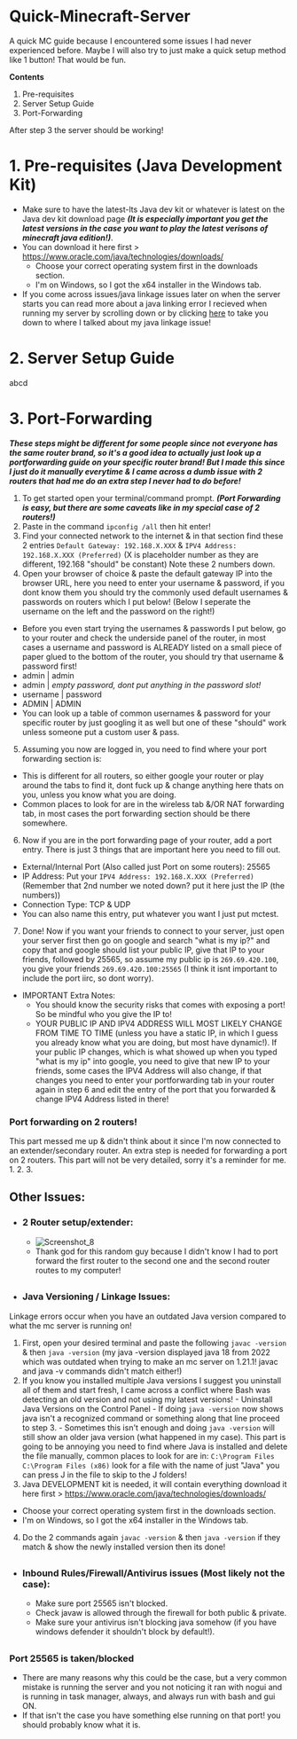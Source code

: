 # Quick-Minecraft-Server
A quick MC guide because I encountered some issues I had never experienced before. Maybe I will also try to just make a quick setup method like 1 button! That would be fun.

**Contents**
1. Pre-requisites
2. Server Setup Guide
3. Port-Forwarding

After step 3 the server should be working!

# 1. Pre-requisites (Java Development Kit)
- Make sure to have the latest-lts Java dev kit or whatever is latest on the Java dev kit download page ***(It is especially important you get the latest versions in the case you want to play the latest verisons of minecraft java edition!)***.
- You can download it here first > https://www.oracle.com/java/technologies/downloads/
  - Choose your correct operating system first in the downloads section.
  - I'm on Windows, so I got the x64 installer in the Windows tab.
- If you come across issues/java linkage issues later on when the server starts you can read more about a java linking error I recieved when running my server by scrolling down or by clicking [here](#javalinkage) to take you down to where I talked about my java linkage issue! 

# 2. Server Setup Guide
abcd

# 3. Port-Forwarding
***These steps might be different for some people since not everyone has the same router brand, so it's a good idea to actually just look up a portforwarding guide on your specific router brand! But I made this since I just do it manually everytime & I came across a dumb issue with 2 routers that had me do an extra step I never had to do before!***
1. To get started open your terminal/command prompt. ***(Port Forwarding is easy, but there are some caveats like in my special case of 2 routers!)***
2. Paste in the command ```ipconfig /all``` then hit enter!
3. Find your connected network to the internet & in that section find these 2 entries ```Default Gateway: 192.168.X.XXX``` & ```IPV4 Address: 192.168.X.XXX (Preferred)``` (X is placeholder number as they are different, 192.168 "should" be constant) Note these 2 numbers down.
4. Open your browser of choice & paste the default gateway IP into the browser URL, here you need to enter your username & password, if you dont know them you should try the commonly used default usernames & passwords on routers which I put below! (Below I seperate the username on the left and the password on the right!)
  - Before you even start trying the usernames & passwords I put below, go to your router and check the underside panel of the router, in most cases a username and password is ALREADY listed on a small piece of paper glued to the bottom of the router, you should try that username & password first!
  - admin | admin
  - admin | *empty password, dont put anything in the password slot!*
  - username | password
  - ADMIN | ADMIN
  - You can look up a table of common usernames & password for your specific router by just googling it as well but one of these "should" work unless someone put a custom user & pass.
5. Assuming you now are logged in, you need to find where your port forwarding section is:
  - This is different for all routers, so either google your router or play around the tabs to find it, dont fuck up & change anything here thats on you, unless you know what you are doing.
  - Common places to look for are in the wireless tab &/OR NAT forwarding tab, in most cases the port forwarding section should be there somewhere.
6. Now if you are in the port forwarding page of your router, add a port entry. There is just 3 things that are important here you need to fill out.
  - External/Internal Port (Also called just Port on some routers): 25565
  - IP Address: Put your ```IPV4 Address: 192.168.X.XXX (Preferred)``` (Remember that 2nd number we noted down? put it here just the IP (the numbers))
  - Connection Type: TCP & UDP
  - You can also name this entry, put whatever you want I just put mctest.
7. Done! Now if you want your friends to connect to your server, just open your server first then go on google and search "what is my ip?" and copy that and google should list your public IP, give that IP to your friends, followed by 25565, so assume my public ip is ```269.69.420.100```, you give your friends ```269.69.420.100:25565``` (I think it isnt important to include the port iirc, so dont worry).
- IMPORTANT Extra Notes:
  - You should know the security risks that comes with exposing a port! So be mindful who you give the IP to!
  - YOUR PUBLIC IP AND IPV4 ADDRESS WILL MOST LIKELY CHANGE FROM TIME TO TIME (unless you have a static IP, in which I guess you already know what you are doing, but most have dynamic!). If your public IP changes, which is what showed up when you typed "what is my ip" into google, you need to give that new IP to your friends, some cases the IPV4 Address will also change, if that changes you need to enter your portforwarding tab in your router again in step 6 and edit the entry of the port that you forwarded & change IPV4 Address listed in there!

### Port forwarding on 2 routers!
This part messed me up & didn't think about it since I'm now connected to an extender/secondary router. An extra step is needed for forwarding a port on 2 routers. This part will not be very detailed, sorry it's a reminder for me.
1. 
2. 
3. 

## Other Issues:
- ### 2 Router setup/extender:
  - ![Screenshot_8](https://github.com/user-attachments/assets/a62c9783-85c0-477a-b342-90eeea320d76)
  - Thank god for this random guy because I didn't know I had to port forward the first router to the second one and the second router routes to my computer!

##

- ### <a name="javalinkage"> Java Versioning / Linkage Issues: 
Linkage errors occur when you have an outdated Java version compared to what the mc server is running on!
  1. First, open your desired terminal and paste the following ```javac -version``` & then ```java -version``` (my java -version displayed java 18 from 2022 which was outdated when trying to make an mc server on 1.21.1! javac and java -v commands didn't match either!)
  2. If you know you installed multiple Java versions I suggest you uninstall all of them and start fresh, I came across a conflict where Bash was detecting an old version and not using my latest versions!
    - Uninstall Java Versions on the Control Panel - If doing ```java -version``` now shows java isn't a recognized command or something along that line proceed to step 3.
    - Sometimes this isn't enough and doing ```java -version``` will still show an older java version (what happened in my case). This part is going to be annoying you need to find where Java is installed and delete the file manually, common places to look for are in: ```C:\Program Files``` ```C:\Program Files (x86)``` look for a file with the name of just "Java" you can press J in the file to skip to the J folders!
  3. Java DEVELOPMENT kit is needed, it will contain everything download it here first > https://www.oracle.com/java/technologies/downloads/
  - Choose your correct operating system first in the downloads section.
  - I'm on Windows, so I got the x64 installer in the Windows tab.
  4. Do the 2 commands again ```javac -version``` & then ```java -version``` if they match & show the newly installed version then its done!
    
##

- ### Inbound Rules/Firewall/Antivirus issues (Most likely not the case):
  - Make sure port 25565 isn't blocked.
  - Check javaw is allowed through the firewall for both public & private.
  - Make sure your antivirus isn't blocking java somehow (if you have windows defender it shouldn't block by default!).

##

### Port 25565 is taken/blocked
  - There are many reasons why this could be the case, but a very common mistake is running the server and you not noticing it ran with nogui and is running in task manager, always, and always run with bash and gui ON.
  - If that isn't the case you have something else running on that port! you should probably know what it is.
